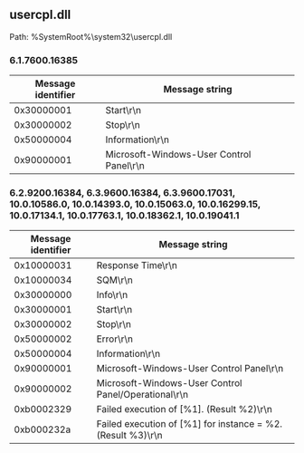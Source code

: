 ## usercpl.dll

Path: %SystemRoot%\system32\usercpl.dll

### 6.1.7600.16385

Message identifier | Message string
--- | ---
0x30000001 | Start\r\n
0x30000002 | Stop\r\n
0x50000004 | Information\r\n
0x90000001 | Microsoft-Windows-User Control Panel\r\n

### 6.2.9200.16384, 6.3.9600.16384, 6.3.9600.17031, 10.0.10586.0, 10.0.14393.0, 10.0.15063.0, 10.0.16299.15, 10.0.17134.1, 10.0.17763.1, 10.0.18362.1, 10.0.19041.1

Message identifier | Message string
--- | ---
0x10000031 | Response Time\r\n
0x10000034 | SQM\r\n
0x30000000 | Info\r\n
0x30000001 | Start\r\n
0x30000002 | Stop\r\n
0x50000002 | Error\r\n
0x50000004 | Information\r\n
0x90000001 | Microsoft-Windows-User Control Panel\r\n
0x90000002 | Microsoft-Windows-User Control Panel/Operational\r\n
0xb0002329 | Failed execution of [%1]. (Result %2)\r\n
0xb000232a | Failed execution of [%1] for instance = %2. (Result %3)\r\n
